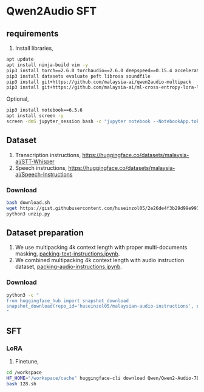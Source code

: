 # Qwen2Audio SFT

## requirements

1. Install libraries,

```bash
apt update
apt install ninja-build vim -y
pip3 install torch==2.6.0 torchaudio==2.6.0 deepspeed==0.15.4 accelerate==1.1.1 mosaicml-streaming
pip3 install datasets evaluate peft librosa soundfile
pip3 install git+https://github.com/malaysia-ai/qwen2audio-multipack
pip3 install git+https://github.com/malaysia-ai/ml-cross-entropy-lora-lm-head
```

Optional,

```bash
pip3 install notebook==6.5.6
apt install screen -y
screen -dmS jupyter_session bash -c "jupyter notebook --NotebookApp.token='' --no-browser --allow-root --notebook-dir='/workspace'"
```

## Dataset

1. Transcription instructions, https://huggingface.co/datasets/malaysia-ai/STT-Whisper
2. Speech instructions, https://huggingface.co/datasets/malaysia-ai/Speech-Instructions

### Download

```bash
bash download.sh
wget https://gist.githubusercontent.com/huseinzol05/2e26de4f3b29d99e993b349864ab6c10/raw/9b2251f3ff958770215d70c8d82d311f82791b78/unzip.py
python3 unzip.py
```

## Dataset preparation

1. We use multipacking 4k context length with proper multi-documents masking, [packing-text-instructions.ipynb](packing-text-instructions.ipynb).
2. We combined multipacking 4k context length with audio instruction dataset, [packing-audio-instructions.ipynb](packing-audio-instructions.ipynb).

### Download

```bash
python3 -c "
from huggingface_hub import snapshot_download
snapshot_download(repo_id='huseinzol05/malaysian-audio-instructions', repo_type='dataset', local_dir = './malaysian-audio-instructions', max_workers = 20)
"
```

## SFT

### LoRA

1. Finetune,

```bash
cd /workspace
HF_HOME="/workspace/cache" huggingface-cli download Qwen/Qwen2-Audio-7B-Instruct
bash 128.sh
```
